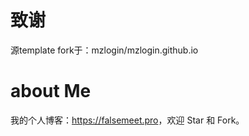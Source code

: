 # 致谢

源template fork于：mzlogin/mzlogin.github.io

# about Me
我的个人博客：<https://falsemeet.pro>，欢迎 Star 和 Fork。


